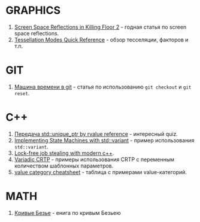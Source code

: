 # GRAPHICS

1. [Screen Space Reflections in Killing Floor 2](https://sakibsaikia.github.io/2016/12/26/Screen-Space-Reflection-in-Killing-Floor-2.html) - годная статья по screen space reflections.
2. [Tessellation Modes Quick Reference](http://reedbeta.com/blog/tess-quick-ref/) - обзор тесселяции, факторов и т.п.

# GIT

1. [Машина времени в git](https://habrahabr.ru/post/157175/) - статья по использованию `git checkout` и `git reset`.

# C++

1. [Передача std::unique_ptr by rvalue reference](https://twitter.com/lefticus/status/828652704805289985) - интересный quiz.
2. [Implementing State Machines with std::variant](http://khuttun.github.io/2017/02/04/implementing-state-machines-with-std-variant.html) - пример использования `std::variant`.
3. [Lock-free job stealing with modern c++](http://manu343726.github.io/2017/03/13/lock-free-job-stealing-task-system-with-modern-c.html).
4. [Variadic	CRTP](http://stevedewhurst.com/once_weakly/once-weakly20170328/once-weakly20170328.pdf) - примеры использования CRTP с переменным количеством шаблонных параметров.
5. [value category cheatsheet](https://github.com/jeaye/value-category-cheatsheet/blob/master/value-category-cheatsheet.pdf) - таблица с примерами value-категорий.

# MATH

1. [Кривые Безье](https://pomax.github.io/bezierinfo/) - енига по кривым Безьею
